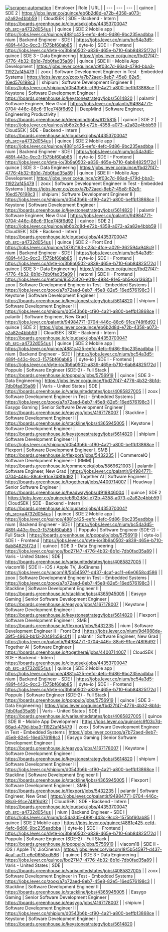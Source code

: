 [![scraper-automation](https://github.com/azad-ali786/Job_Openings/actions/workflows/scraper-automation.yml/badge.svg)](https://github.com/azad-ali786/Job_Openings/actions/workflows/scraper-automation.yml)
| Employer | Role | URL |
| --- | --- | --- |
| quince | SDE 2 | https://jobs.lever.co/quince/eb6b2d8d-e72b-4358-a073-a2a82e4bbb59 |
| CloudSEK | SDE - Backend - Intern | https://boards.greenhouse.io/cloudsek/jobs/4435370004?gh_src=a4732d054us |
| quince | SDE 2 Mobile app | https://jobs.lever.co/quince/4881c425-eefd-4efc-9d86-9bc235eadbba |
| nium | Backend Engineer - SDE I | https://jobs.lever.co/nium/bc54a3d5-489f-443c-9cc3-1575bf60ab85 |
| dyte-io | SDE I - Frontend | https://jobs.lever.co/dyte-io/3b9a0502-a839-465e-b710-6ab84825f72d |
| quince | SDE 3 - Data Engineering | https://jobs.lever.co/quince/fbd27f47-4776-4b32-8b1d-7db0fad35a89 |
| quince | SDE III - Mobile App Development | https://jobs.lever.co/quince/c9f03c7d-66ad-479d-bba3-11922af45479 |
| zoox | Software Development Engineer in Test - Embedded Systems | https://jobs.lever.co/zoox/a7b72aed-8eb7-45e8-82e5-16ed576198c3 |
| shipium | Software Development Engineer II | https://jobs.lever.co/shipium/d0543b6b-cf90-4a21-a800-beffb13868ce |
| Keystone | Software Development Engineer | https://boards.greenhouse.io/keystonestrategy/jobs/5614820 |
| palantir | Software Engineer, New Grad | https://jobs.lever.co/palantir/94984771-0704-446c-88c6-91ce748f6d92 |
| DeepMind | Software Engineer, Engineering Productivity | https://boards.greenhouse.io/deepmind/jobs/6125815 |
| quince | SDE 2 | https://jobs.lever.co/quince/eb6b2d8d-e72b-4358-a073-a2a82e4bbb59 |
| CloudSEK | SDE - Backend - Intern | https://boards.greenhouse.io/cloudsek/jobs/4435370004?gh_src=a4732d054us |
| quince | SDE 2 Mobile app | https://jobs.lever.co/quince/4881c425-eefd-4efc-9d86-9bc235eadbba |
| nium | Backend Engineer - SDE I | https://jobs.lever.co/nium/bc54a3d5-489f-443c-9cc3-1575bf60ab85 |
| dyte-io | SDE I - Frontend | https://jobs.lever.co/dyte-io/3b9a0502-a839-465e-b710-6ab84825f72d |
| quince | SDE 3 - Data Engineering | https://jobs.lever.co/quince/fbd27f47-4776-4b32-8b1d-7db0fad35a89 |
| quince | SDE III - Mobile App Development | https://jobs.lever.co/quince/c9f03c7d-66ad-479d-bba3-11922af45479 |
| zoox | Software Development Engineer in Test - Embedded Systems | https://jobs.lever.co/zoox/a7b72aed-8eb7-45e8-82e5-16ed576198c3 |
| shipium | Software Development Engineer II | https://jobs.lever.co/shipium/d0543b6b-cf90-4a21-a800-beffb13868ce |
| Keystone | Software Development Engineer | https://boards.greenhouse.io/keystonestrategy/jobs/5614820 |
| palantir | Software Engineer, New Grad | https://jobs.lever.co/palantir/94984771-0704-446c-88c6-91ce748f6d92 |
| quince | SDE 2 | https://jobs.lever.co/quince/eb6b2d8d-e72b-4358-a073-a2a82e4bbb59 |
| CloudSEK | SDE - Backend - Intern | https://boards.greenhouse.io/cloudsek/jobs/4435370004?gh_src=a4732d054us |
| quince | SDE 2 - Front End | https://jobs.lever.co/quince/18782193-c23d-4fce-a029-362594a948c9 |
| nium | Backend Engineer - SDE I | https://jobs.lever.co/nium/bc54a3d5-489f-443c-9cc3-1575bf60ab85 |
| dyte-io | SDE I - Frontend | https://jobs.lever.co/dyte-io/3b9a0502-a839-465e-b710-6ab84825f72d |
| quince | SDE 3 - Data Engineering | https://jobs.lever.co/quince/fbd27f47-4776-4b32-8b1d-7db0fad35a89 |
| netomi | SDE II - Frontend | https://jobs.lever.co/netomi/95525f26-e018-4984-81e5-bb5e3a1363fa |
| zoox | Software Development Engineer in Test - Embedded Systems | https://jobs.lever.co/zoox/a7b72aed-8eb7-45e8-82e5-16ed576198c3 |
| Keystone | Software Development Engineer | https://boards.greenhouse.io/keystonestrategy/jobs/5614820 |
| shipium | Software Development Engineer II | https://jobs.lever.co/shipium/d0543b6b-cf90-4a21-a800-beffb13868ce |
| palantir | Software Engineer, New Grad | https://jobs.lever.co/palantir/94984771-0704-446c-88c6-91ce748f6d92 |
| quince | SDE 2 | https://jobs.lever.co/quince/eb6b2d8d-e72b-4358-a073-a2a82e4bbb59 |
| CloudSEK | SDE - Backend - Intern | https://boards.greenhouse.io/cloudsek/jobs/4435370004?gh_src=a4732d054us |
| quince | SDE 2 Mobile app | https://jobs.lever.co/quince/4881c425-eefd-4efc-9d86-9bc235eadbba |
| nium | Backend Engineer - SDE I | https://jobs.lever.co/nium/bc54a3d5-489f-443c-9cc3-1575bf60ab85 |
| dyte-io | SDE I - Frontend | https://jobs.lever.co/dyte-io/3b9a0502-a839-465e-b710-6ab84825f72d |
| Poppulo | Software Engineer (SDE-2) - Full Stack | https://boards.greenhouse.io/poppulo/jobs/5756919 |
| quince | SDE 3 - Data Engineering | https://jobs.lever.co/quince/fbd27f47-4776-4b32-8b1d-7db0fad35a89 |
| Varis - United States | SDE | https://boards.greenhouse.io/varisunitedstates/jobs/4085827005 |
| zoox | Software Development Engineer in Test - Embedded Systems | https://jobs.lever.co/zoox/a7b72aed-8eb7-45e8-82e5-16ed576198c3 |
| Easygo Gaming | Senior Software Development Engineer | https://boards.greenhouse.io/easygo/jobs/4167178007 |
| Stackline | Software Development  Engineer II | https://boards.greenhouse.io/stackline/jobs/4365945005 |
| Keystone | Software Development Engineer | https://boards.greenhouse.io/keystonestrategy/jobs/5614820 |
| shipium | Software Development Engineer II | https://jobs.lever.co/shipium/d0543b6b-cf90-4a21-a800-beffb13868ce |
| Flexport | Software Development Engineer I, SMB | https://boards.greenhouse.io/flexport/jobs/5432235 |
| CommerceIQ | Software Development Engineer- I (RMM) | https://boards.greenhouse.io/commerceiq/jobs/5869621003 |
| palantir | Software Engineer, New Grad | https://jobs.lever.co/palantir/94984771-0704-446c-88c6-91ce748f6d92 |
| Together AI | Software Engineer | https://boards.greenhouse.io/togetherai/jobs/4400714007 |
| Headway | Senior Software Engineer | https://boards.greenhouse.io/headway/jobs/4919846004 |
| quince | SDE 2 | https://jobs.lever.co/quince/eb6b2d8d-e72b-4358-a073-a2a82e4bbb59 |
| CloudSEK | SDE - Backend - Intern | https://boards.greenhouse.io/cloudsek/jobs/4435370004?gh_src=a4732d054us |
| quince | SDE 2 Mobile app | https://jobs.lever.co/quince/4881c425-eefd-4efc-9d86-9bc235eadbba |
| nium | Backend Engineer - SDE I | https://jobs.lever.co/nium/bc54a3d5-489f-443c-9cc3-1575bf60ab85 |
| Poppulo | Software Engineer (SDE-2) - Full Stack | https://boards.greenhouse.io/poppulo/jobs/5756919 |
| dyte-io | SDE I - Frontend | https://jobs.lever.co/dyte-io/3b9a0502-a839-465e-b710-6ab84825f72d |
| quince | SDE 3 - Data Engineering | https://jobs.lever.co/quince/fbd27f47-4776-4b32-8b1d-7db0fad35a89 |
| Varis - United States | SDE | https://boards.greenhouse.io/varisunitedstates/jobs/4085827005 |
| viacom18 | SDE II - iOS / Apple TV, JioCinema | https://jobs.lever.co/viacom18/5b54597f-d437-4caf-ac11-e6e0658cd586 |
| zoox | Software Development Engineer in Test - Embedded Systems | https://jobs.lever.co/zoox/a7b72aed-8eb7-45e8-82e5-16ed576198c3 |
| Stackline | Software Development  Engineer II | https://boards.greenhouse.io/stackline/jobs/4365945005 |
| Easygo Gaming | Senior Software Development Engineer | https://boards.greenhouse.io/easygo/jobs/4167178007 |
| Keystone | Software Development Engineer | https://boards.greenhouse.io/keystonestrategy/jobs/5614820 |
| Flexport | Software Development Engineer I, SMB | https://boards.greenhouse.io/flexport/jobs/5432235 |
| nium | Software Development Engineer II - Front End | https://jobs.lever.co/nium/9d4988de-39f5-4963-bb13-20491b59c0f1 |
| palantir | Software Engineer, New Grad | https://jobs.lever.co/palantir/94984771-0704-446c-88c6-91ce748f6d92 |
| Together AI | Software Engineer | https://boards.greenhouse.io/togetherai/jobs/4400714007 |
| CloudSEK | SDE - Backend - Intern | https://boards.greenhouse.io/cloudsek/jobs/4435370004?gh_src=a4732d054us |
| quince | SDE 2 Mobile app | https://jobs.lever.co/quince/4881c425-eefd-4efc-9d86-9bc235eadbba |
| nium | Backend Engineer - SDE I | https://jobs.lever.co/nium/bc54a3d5-489f-443c-9cc3-1575bf60ab85 |
| dyte-io | SDE I - Frontend | https://jobs.lever.co/dyte-io/3b9a0502-a839-465e-b710-6ab84825f72d |
| Poppulo | Software Engineer (SDE-2) - Full Stack | https://boards.greenhouse.io/poppulo/jobs/5756919 |
| quince | SDE 3 - Data Engineering | https://jobs.lever.co/quince/fbd27f47-4776-4b32-8b1d-7db0fad35a89 |
| Varis - United States | SDE | https://boards.greenhouse.io/varisunitedstates/jobs/4085827005 |
| quince | SDE III - Mobile App Development | https://jobs.lever.co/quince/c9f03c7d-66ad-479d-bba3-11922af45479 |
| zoox | Software Development Engineer in Test - Embedded Systems | https://jobs.lever.co/zoox/a7b72aed-8eb7-45e8-82e5-16ed576198c3 |
| Easygo Gaming | Senior Software Development Engineer | https://boards.greenhouse.io/easygo/jobs/4167178007 |
| Keystone | Software Development Engineer | https://boards.greenhouse.io/keystonestrategy/jobs/5614820 |
| shipium | Software Development Engineer II | https://jobs.lever.co/shipium/d0543b6b-cf90-4a21-a800-beffb13868ce |
| Stackline | Software Development  Engineer II | https://boards.greenhouse.io/stackline/jobs/4365945005 |
| Flexport | Software Development Engineer I, SMB | https://boards.greenhouse.io/flexport/jobs/5432235 |
| palantir | Software Engineer, New Grad | https://jobs.lever.co/palantir/94984771-0704-446c-88c6-91ce748f6d92 |
| CloudSEK | SDE - Backend - Intern | https://boards.greenhouse.io/cloudsek/jobs/4435370004?gh_src=a4732d054us |
| nium | Backend Engineer - SDE I | https://jobs.lever.co/nium/bc54a3d5-489f-443c-9cc3-1575bf60ab85 |
| quince | SDE 2 Mobile app | https://jobs.lever.co/quince/4881c425-eefd-4efc-9d86-9bc235eadbba |
| dyte-io | SDE I - Frontend | https://jobs.lever.co/dyte-io/3b9a0502-a839-465e-b710-6ab84825f72d |
| Poppulo | Software Engineer (SDE-2) - Full Stack | https://boards.greenhouse.io/poppulo/jobs/5756919 |
| viacom18 | SDE II - iOS / Apple TV, JioCinema | https://jobs.lever.co/viacom18/5b54597f-d437-4caf-ac11-e6e0658cd586 |
| quince | SDE 3 - Data Engineering | https://jobs.lever.co/quince/fbd27f47-4776-4b32-8b1d-7db0fad35a89 |
| Varis - United States | SDE | https://boards.greenhouse.io/varisunitedstates/jobs/4085827005 |
| zoox | Software Development Engineer in Test - Embedded Systems | https://jobs.lever.co/zoox/a7b72aed-8eb7-45e8-82e5-16ed576198c3 |
| Stackline | Software Development  Engineer II | https://boards.greenhouse.io/stackline/jobs/4365945005 |
| Easygo Gaming | Senior Software Development Engineer | https://boards.greenhouse.io/easygo/jobs/4167178007 |
| shipium | Software Development Engineer II | https://jobs.lever.co/shipium/d0543b6b-cf90-4a21-a800-beffb13868ce |
| Keystone | Software Development Engineer | https://boards.greenhouse.io/keystonestrategy/jobs/5614820 |